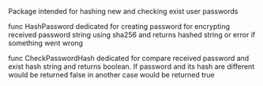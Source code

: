 Package intended for hashing new and checking exist user passwords

func HashPassword dedicated for creating password for encrypting received password string
using sha256 and returns hashed string or error if something went wrong

func CheckPasswordHash dedicated for compare received password and exist hash string
and returns boolean. If password and its hash are different would be returned false in another 
case would be returned true
